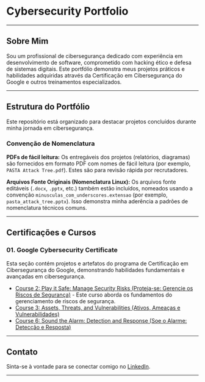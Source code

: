# Cybersecurity Portfolio

---

## Sobre Mim

Sou um profissional de cibersegurança dedicado com experiência em desenvolvimento de software, comprometido com hacking ético e defesa de sistemas digitais. Este portfólio demonstra meus projetos práticos e habilidades adquiridas através da Certificação em Cibersegurança do Google e outros treinamentos especializados.

---

## Estrutura do Portfólio

Este repositório está organizado para destacar projetos concluídos durante minha jornada em cibersegurança.

### Convenção de Nomenclatura

**PDFs de fácil leitura:** Os entregáveis dos projetos (relatórios, diagramas) são fornecidos em formato PDF com nomes de fácil leitura (por exemplo, `PASTA Attack Tree.pdf`). Estes são para revisão rápida por recrutadores.

**Arquivos Fonte Originais (Nomenclatura Linux):** Os arquivos fonte editáveis (`.docx`, `.pptx`, etc.) também estão incluídos, nomeados usando a convenção `minusculas_com_underscores.extensao` (por exemplo, `pasta_attack_tree.pptx`). Isso demonstra minha aderência a padrões de nomenclatura técnicos comuns.

---

## Certificações e Cursos

### 01. Google Cybersecurity Certificate

Esta seção contém projetos e artefatos do programa de Certificação em Cibersegurança do Google, demonstrando habilidades fundamentais e avançadas em cibersegurança.

* [Course 2: Play it Safe: Manage Security Risks (Proteja-se: Gerencie os Riscos de Segurança)](./01_google_cybersecurity_certificate/02_play_it_safe_manage_security_risks/README.md) - Este curso aborda os fundamentos do gerenciamento de riscos de segurança.
* [Course 3: Assets, Threats, and Vulnerabilities (Ativos, Ameaças e Vulnerabilidades)](./01_google_cybersecurity_certificate/03_assets_threats_vulnerabilities/README.md)
* [Course 6: Sound the Alarm: Detection and Response (Soe o Alarme: Detecção e Resposta)](./01_google_cybersecurity_certificate/06_detection_response/README.md)

---

## Contato

Sinta-se à vontade para se conectar comigo no [LinkedIn](https://www.linkedin.com/in/rafaelvgomes/).

---

